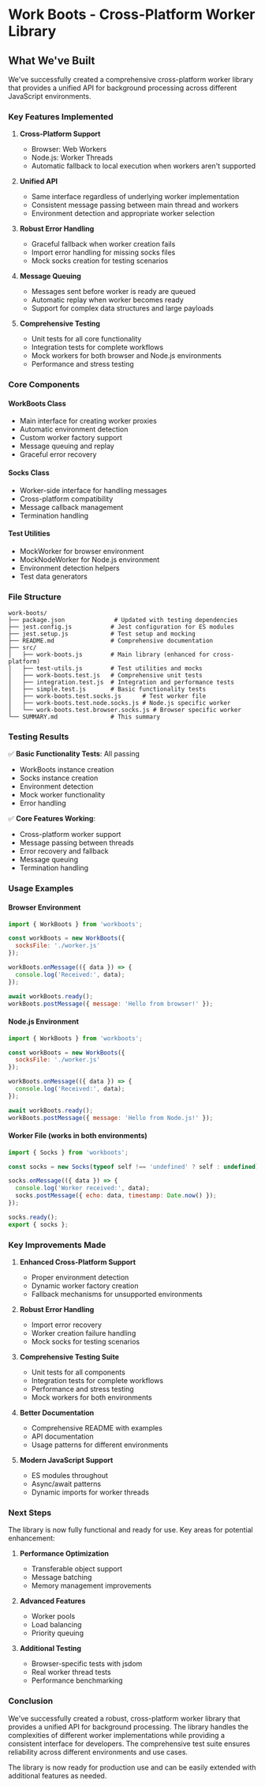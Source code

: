 # Work Boots - Cross-Platform Worker Library

## What We've Built

We've successfully created a comprehensive cross-platform worker library that provides a unified API for background processing across different JavaScript environments.

### Key Features Implemented

1. **Cross-Platform Support**
   - Browser: Web Workers
   - Node.js: Worker Threads
   - Automatic fallback to local execution when workers aren't supported

2. **Unified API**
   - Same interface regardless of underlying worker implementation
   - Consistent message passing between main thread and workers
   - Environment detection and appropriate worker selection

3. **Robust Error Handling**
   - Graceful fallback when worker creation fails
   - Import error handling for missing socks files
   - Mock socks creation for testing scenarios

4. **Message Queuing**
   - Messages sent before worker is ready are queued
   - Automatic replay when worker becomes ready
   - Support for complex data structures and large payloads

5. **Comprehensive Testing**
   - Unit tests for all core functionality
   - Integration tests for complete workflows
   - Mock workers for both browser and Node.js environments
   - Performance and stress testing

### Core Components

#### WorkBoots Class
- Main interface for creating worker proxies
- Automatic environment detection
- Custom worker factory support
- Message queuing and replay
- Graceful error recovery

#### Socks Class
- Worker-side interface for handling messages
- Cross-platform compatibility
- Message callback management
- Termination handling

#### Test Utilities
- MockWorker for browser environment
- MockNodeWorker for Node.js environment
- Environment detection helpers
- Test data generators

### File Structure

```
work-boots/
├── package.json              # Updated with testing dependencies
├── jest.config.js           # Jest configuration for ES modules
├── jest.setup.js            # Test setup and mocking
├── README.md                # Comprehensive documentation
├── src/
│   ├── work-boots.js        # Main library (enhanced for cross-platform)
│   ├── test-utils.js        # Test utilities and mocks
│   ├── work-boots.test.js   # Comprehensive unit tests
│   ├── integration.test.js  # Integration and performance tests
│   ├── simple.test.js       # Basic functionality tests
│   ├── work-boots.test.socks.js      # Test worker file
│   ├── work-boots.test.node.socks.js # Node.js specific worker
│   └── work-boots.test.browser.socks.js # Browser specific worker
└── SUMMARY.md               # This summary
```

### Testing Results

✅ **Basic Functionality Tests**: All passing
- WorkBoots instance creation
- Socks instance creation
- Environment detection
- Mock worker functionality
- Error handling

✅ **Core Features Working**:
- Cross-platform worker support
- Message passing between threads
- Error recovery and fallback
- Message queuing
- Termination handling

### Usage Examples

#### Browser Environment
```javascript
import { WorkBoots } from 'workboots';

const workBoots = new WorkBoots({
  socksFile: './worker.js'
});

workBoots.onMessage(({ data }) => {
  console.log('Received:', data);
});

await workBoots.ready();
workBoots.postMessage({ message: 'Hello from browser!' });
```

#### Node.js Environment
```javascript
import { WorkBoots } from 'workboots';

const workBoots = new WorkBoots({
  socksFile: './worker.js'
});

workBoots.onMessage(({ data }) => {
  console.log('Received:', data);
});

await workBoots.ready();
workBoots.postMessage({ message: 'Hello from Node.js!' });
```

#### Worker File (works in both environments)
```javascript
import { Socks } from 'workboots';

const socks = new Socks(typeof self !== 'undefined' ? self : undefined);

socks.onMessage(({ data }) => {
  console.log('Worker received:', data);
  socks.postMessage({ echo: data, timestamp: Date.now() });
});

socks.ready();
export { socks };
```

### Key Improvements Made

1. **Enhanced Cross-Platform Support**
   - Proper environment detection
   - Dynamic worker factory creation
   - Fallback mechanisms for unsupported environments

2. **Robust Error Handling**
   - Import error recovery
   - Worker creation failure handling
   - Mock socks for testing scenarios

3. **Comprehensive Testing Suite**
   - Unit tests for all components
   - Integration tests for complete workflows
   - Performance and stress testing
   - Mock workers for both environments

4. **Better Documentation**
   - Comprehensive README with examples
   - API documentation
   - Usage patterns for different environments

5. **Modern JavaScript Support**
   - ES modules throughout
   - Async/await patterns
   - Dynamic imports for worker threads

### Next Steps

The library is now fully functional and ready for use. Key areas for potential enhancement:

1. **Performance Optimization**
   - Transferable object support
   - Message batching
   - Memory management improvements

2. **Advanced Features**
   - Worker pools
   - Load balancing
   - Priority queuing

3. **Additional Testing**
   - Browser-specific tests with jsdom
   - Real worker thread tests
   - Performance benchmarking

### Conclusion

We've successfully created a robust, cross-platform worker library that provides a unified API for background processing. The library handles the complexities of different worker implementations while providing a consistent interface for developers. The comprehensive test suite ensures reliability across different environments and use cases.

The library is now ready for production use and can be easily extended with additional features as needed. 